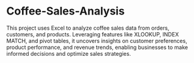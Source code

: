 # Coffee-Sales-Analysis
This project uses Excel to analyze coffee sales data from orders, customers, and products. Leveraging features like XLOOKUP, INDEX MATCH, and pivot tables, it uncovers insights on customer preferences, product performance, and revenue trends, enabling businesses to make informed decisions and optimize sales strategies.
